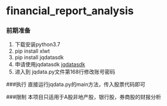 # financial_report_analysis
### 前期准备
1. 下载安装python3.7
2. pip install xlwt
3. pip install jqdatasdk
4. 申请使用jqdatasdk [jqdatasdk](https://www.joinquant.com/help/api/help#name:JQData)
5. 进入到 jqdata.py文件第168行修改账号密码

###执行
直接运行jqdata.py的main方法，传入股票代码即可

###限制
本项目只适用于A股非地产股，银行股，券商股的财报分析